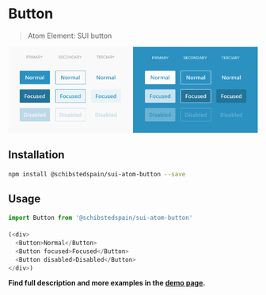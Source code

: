 # Button

> Atom Element: SUI button

![](./assets/screenshot.png)

## Installation

```sh
npm install @schibstedspain/sui-atom-button --save
```

## Usage

```js
import Button from '@schibstedspain/sui-atom-button'

(<div>
  <Button>Normal</Button>
  <Button focused>Focused</Button>
  <Button disabled>Disabled</Button>
</div>)

```

**Find full description and more examples in the [demo page](https://sui-components.now.sh/workbench/atom/button).**






<!--
TODO: Fix Design Problems
* Horizontal padding is not even
* Colors are not real
* Wrong font
* small big medium size paddings inconsistent
-->
